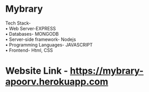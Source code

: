 # Mybrary
Tech Stack-<br>
•	Web Server-EXPRESS<br>
•	Databases- MONGODB<br>
•	Server-side framework- Nodejs<br>
•	Programming Languages- JAVASCRIPT<br>
•	Frontend- Html, CSS<br>

# Website Link - https://mybrary-apoorv.herokuapp.com
